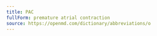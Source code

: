```yaml
---
title: PAC
fullForm: premature atrial contraction
source: https://openmd.com/dictionary/abbreviations/o
---
```

